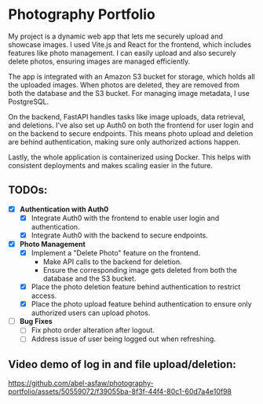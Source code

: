 # Photography Portfolio
My project is a dynamic web app that lets me securely upload and showcase images. I used Vite.js and React for the frontend, which includes features like photo management. I can easily upload and also securely delete photos, ensuring images are managed efficiently.

The app is integrated with an Amazon S3 bucket for storage, which holds all the uploaded images. When photos are deleted, they are removed from both the database and the S3 bucket. For managing image metadata, I use PostgreSQL.

On the backend, FastAPI handles tasks like image uploads, data retrieval, and deletions. I've also set up Auth0 on both the frontend for user login and on the backend to secure endpoints. This means photo upload and deletion are behind authentication, making sure only authorized actions happen.

Lastly, the whole application is containerized using Docker. This helps with consistent deployments and makes scaling easier in the future.

## TODOs:
- [x] **Authentication with Auth0**
  - [x] Integrate Auth0 with the frontend to enable user login and authentication.
  - [x] Integrate Auth0 with the backend to secure endpoints.

- [x] **Photo Management**
  - [x] Implement a "Delete Photo" feature on the frontend.
    - Make API calls to the backend for deletion.
    - Ensure the corresponding image gets deleted from both the database and the S3 bucket.
  - [x] Place the photo deletion feature behind authentication to restrict access.
  - [x] Place the photo upload feature behind authentication to ensure only authorized users can upload photos.

- [ ] **Bug Fixes**
  - [ ] Fix photo order alteration after logout.
  - [ ] Address issue of user being logged out when refreshing.

## Video demo of log in and file upload/deletion:

https://github.com/abel-asfaw/photography-portfolio/assets/50559072/f39055ba-8f3f-44f4-80c1-60d7a4e10f98

